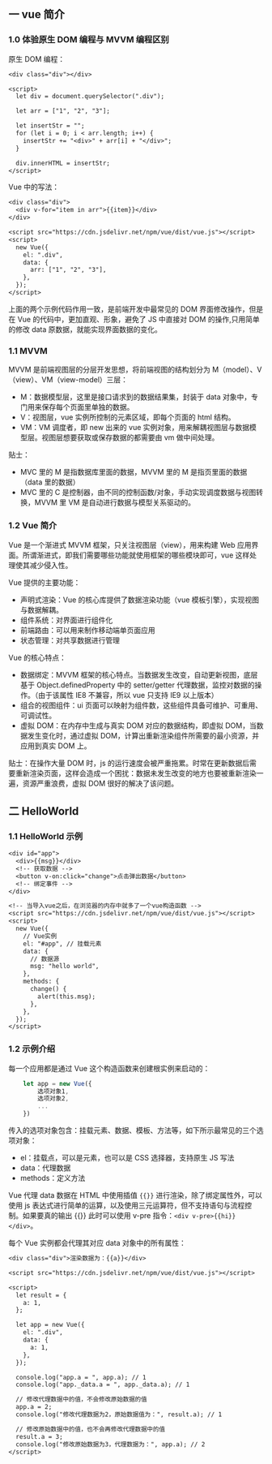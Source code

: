 ## 一 vue 简介

### 1.0 体验原生 DOM 编程与 MVVM 编程区别

原生 DOM 编程：

```txt
<div class="div"></div>

<script>
  let div = document.querySelector(".div");

  let arr = ["1", "2", "3"];

  let insertStr = "";
  for (let i = 0; i < arr.length; i++) {
    insertStr += "<div>" + arr[i] + "</div>";
  }

  div.innerHTML = insertStr;
</script>
```

Vue 中的写法：

```txt
<div class="div">
  <div v-for="item in arr">{{item}}</div>
</div>

<script src="https://cdn.jsdelivr.net/npm/vue/dist/vue.js"></script>
<script>
  new Vue({
    el: ".div",
    data: {
      arr: ["1", "2", "3"],
    },
  });
</script>
```

上面的两个示例代码作用一致，是前端开发中最常见的 DOM 界面修改操作，但是在 Vue 的代码中，更加直观、形象，避免了 JS 中直接对 DOM 的操作,只用简单的修改 data 原数据，就能实现界面数据的变化。

### 1.1 MVVM

MVVM 是前端视图层的分层开发思想，将前端视图的结构划分为 M（model）、V（view）、VM（view-model）三层：

- M：数据模型层，这里是接口请求到的数据结果集，封装于 data 对象中，专门用来保存每个页面里单独的数据。
- V：视图层，vue 实例所控制的元素区域，即每个页面的 html 结构。
- VM：VM 调度者，即 new 出来的 vue 实例对象，用来解耦视图层与数据模型层。视图层想要获取或保存数据的都需要由 vm 做中间处理。

贴士：

- MVC 里的 M 是指数据库里面的数据，MVVM 里的 M 是指页里面的数据（data 里的数据）
- MVC 里的 C 是控制器，由不同的控制函数/对象，手动实现调度数据与视图转换，MVVM 里 VM 是自动进行数据与模型关系驱动的。

### 1.2 Vue 简介

Vue 是一个渐进式 MVVM 框架，只关注视图层（view），用来构建 Web 应用界面。所谓渐进式，即我们需要哪些功能就使用框架的哪些模块即可，vue 这样处理使其减少侵入性。

Vue 提供的主要功能：

- 声明式渲染：Vue 的核心库提供了数据渲染功能（vue 模板引擎），实现视图与数据解耦。
- 组件系统：对界面进行组件化
- 前端路由：可以用来制作移动端单页面应用
- 状态管理：对共享数据进行管理

Vue 的核心特点：

- 数据绑定：MVVM 框架的核心特点。当数据发生改变，自动更新视图，底层基于 Object.definedProperty 中的 setter/getter 代理数据，监控对数据的操作。（由于该属性 IE8 不兼容，所以 vue 只支持 IE9 以上版本）
- 组合的视图组件：ui 页面可以映射为组件数，这些组件具备可维护、可重用、可调试性。
- 虚拟 DOM：在内存中生成与真实 DOM 对应的数据结构，即虚拟 DOM，当数据发生变化时，通过虚拟 DOM，计算出重新渲染组件所需要的最小资源，并应用到真实 DOM 上。

贴士：在操作大量 DOM 时，js 的运行速度会被严重拖累。时常在更新数据后需要重新渲染页面，这样会造成一个困扰：数据未发生改变的地方也要被重新渲染一遍，资源严重浪费，虚拟 DOM 很好的解决了该问题。

## 二 HelloWorld

### 1.1 HelloWorld 示例

```txt
<div id="app">
  <div>{{msg}}</div>
  <!-- 获取数据 -->
  <button v-on:click="change">点击弹出数据</button>
  <!-- 绑定事件 -->
</div>

<!-- 当导入vue之后，在浏览器的内存中就多了一个vue构造函数 -->
<script src="https://cdn.jsdelivr.net/npm/vue/dist/vue.js"></script>
<script>
  new Vue({
    // Vue实例
    el: "#app", // 挂载元素
    data: {
      // 数据源
      msg: "hello world",
    },
    methods: {
      change() {
        alert(this.msg);
      },
    },
  });
</script>
```

### 1.2 示例介绍

每一个应用都是通过 Vue 这个构造函数来创建根实例来启动的：

```js
    let app = new Vue({
        选项对象1,
        选项对象2,
        ...
    })
```

传入的选项对象包含：挂载元素、数据、模板、方法等，如下所示最常见的三个选项对象：

- el：挂载点，可以是元素，也可以是 CSS 选择器，支持原生 JS 写法
- data：代理数据
- methods：定义方法

Vue 代理 data 数据在 HTML 中使用插值 `{{}}` 进行渲染，除了绑定属性外，可以使用 js 表达式进行简单的运算，以及使用三元运算符，但不支持语句与流程控制。如果要真的输出 {{}} 此时可以使用 v-pre 指令：`<div v-pre>{{hi}}</div>`。

每个 Vue 实例都会代理其对应 data 对象中的所有属性：

```txt
<div class="div">渲染数据为：{{a}}</div>

<script src="https://cdn.jsdelivr.net/npm/vue/dist/vue.js"></script>

<script>
  let result = {
    a: 1,
  };

  let app = new Vue({
    el: ".div",
    data: {
      a: 1,
    },
  });

  console.log("app.a = ", app.a); // 1
  console.log("app._data.a = ", app._data.a); // 1

  // 修改代理数据中的值，不会修改原始数据的值
  app.a = 2;
  console.log("修改代理数据为2，原始数据值为：", result.a); // 1

  // 修改原始数据中的值，也不会再修改代理数据中的值
  result.a = 3;
  console.log("修改原始数据为3，代理数据为：", app.a); // 2
</script>
```
